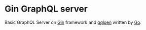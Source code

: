 # Gin GraphQL server

Basic GraphQL Server on [Gin](https://github.com/gin-gonic/gin) framework and [gqlgen](https://github.com/99designs/gqlgen) written by [Go](https://go.dev/).
